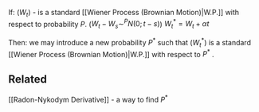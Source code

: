 If: $(W_{t})$ - is a standard [[Wiener Process (Brownian Motion)|W.P.]] with respect to probability $P$. ($W_{t}-W_{s}\sim^{P} N(0;t-s)$)
$W_{t}^{*} = W_{t}+ \alpha t$

Then: we may introduce a new probability $P^{*}$ such that $(W_{t}^{*})$ is a standard [[Wiener Process (Brownian Motion)|W.P.]] with respect to $P^{*}$ .



## Related
[[Radon-Nykodym Derivative]] - a way to find $P^*$
